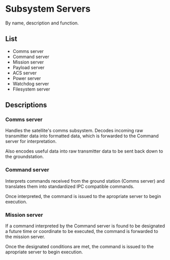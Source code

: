 # Subsystem Servers

By name, description and function.

## List

- Comms server
- Command server
- Mission server
- Payload server
- ACS server
- Power server
- Watchdog server
- Filesystem server

## Descriptions

### Comms server

Handles the satellite's comms subsystem. Decodes incoming raw transmitter data into formatted data, which is forwarded to the Command server for interpretation.

Also encodes useful data into raw transmitter data to be sent back down to the groundstation.

### Command server

Interprets commands received from the ground station (Comms server) and translates them into standardized IPC compatible commands.

Once interpreted, the command is issued to the apropriate server to begin execution.

### Mission server

If a command interpreted by the Command server is found to be designated a future time or coordinate to be executed, the command is forwarded to the mission server.

Once the designated conditions are met, the command is issued to the apropriate server to begin execution.
